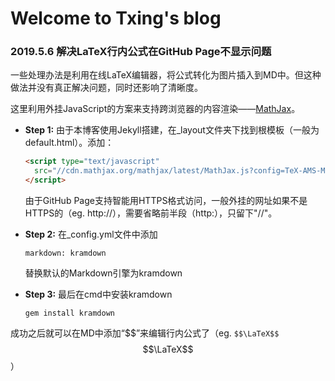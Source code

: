 # Welcome to Txing's blog 

### 2019.5.6 解决LaTeX行内公式在GitHub Page不显示问题

一些处理办法是利用在线LaTeX编辑器，将公式转化为图片插入到MD中。但这种做法并没有真正解决问题，同时还影响了清晰度。

这里利用外挂JavaScript的方案来支持跨浏览器的内容渲染——[MathJax](<https://www.mathjax.org/>)。

- **Step 1:** 由于本博客使用Jekyll搭建，在_layout文件夹下找到根模板（一般为default.html）。添加：

  ```html
  <script type="text/javascript"
  	src="//cdn.mathjax.org/mathjax/latest/MathJax.js?config=TeX-AMS-MML_HTMLorMML">
  </script>
  ```

  由于GitHub Page支持智能用HTTPS格式访问，一般外挂的网址如果不是HTTPS的（eg. http://），需要省略前半段（http:），只留下"//"。

- **Step 2:** 在_config.yml文件中添加

  ```
  markdown: kramdown
  ```

  替换默认的Markdown引擎为kramdown

- **Step 3:** 最后在cmd中安装kramdown

  ```
  gem install kramdown
  ```

成功之后就可以在MD中添加“\$\$”来编辑行内公式了（eg. `$$\LaTeX$$`  $$\LaTeX$$）





































